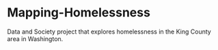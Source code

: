 # Mapping-Homelessness
Data and Society project that explores homelessness in the King County area in Washington.
